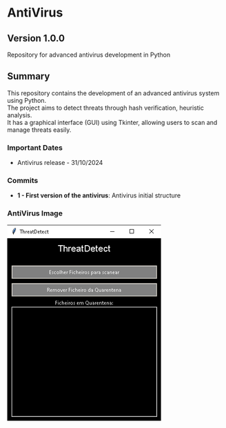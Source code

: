 # AntiVirus 
## Version 1.0.0

Repository for advanced antivirus development in Python

## Summary

This repository contains the development of an advanced antivirus system using Python.  
The project aims to detect threats through hash verification, heuristic analysis.  
It has a graphical interface (GUI) using Tkinter, allowing users to scan and manage threats easily.

### Important Dates

* Antivirus release - 31/10/2024

### Commits

- **1 - First version of the antivirus**: Antivirus initial structure

### AntiVirus Image
![Antivirus](ThreatDetect.png)